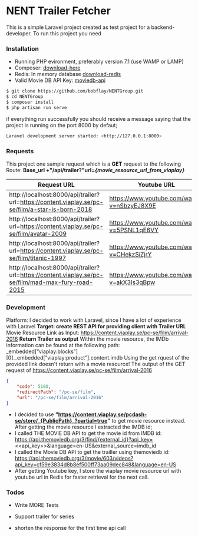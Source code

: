 # NENT Trailer Fetcher

This is a simple Laravel project created as  test project for a backend-developer.
To run this project you need
### Installation
  - Running PHP evironment, preferably version 7.1 (use WAMP or LAMP)
  - Composer: [download-here]
  - Redis: In memory database [download-redis]
  - Valid Movie DB API Key: [moviedb-api]

```sh
$ git clone https://github.com/bobflay/NENTGroup.git
$ cd NENTGroup
$ composer install
$ php artisan run serve
```
if everything run successfully you should receive a message saying that the project is running on the port 8000 by defaut;

```sh
Laravel development server started: <http://127.0.0.1:8000>
```
### Requests
This project one sample request which is a **GET** request to the following Route: **Base_url +"/api/trailer?"url=_{movie_resource_url_from_viaplay}_**

| Request URL | Youtube URL |
| ------ | ------ |
| http://localhost:8000/api/trailer?url=https://content.viaplay.se/pc-se/film/a-star-is-born-2018| https://www.youtube.com/watch?v=nSbzyEJ8X9E|
| http://localhost:8000/api/trailer?url=https://content.viaplay.se/pc-se/film/avatar-2009| https://www.youtube.com/watch?v=5PSNL1qE6VY |
| http://localhost:8000/api/trailer?url=https://content.viaplay.se/pc-se/film/titanic-1997 | https://www.youtube.com/watch?v=CHekzSiZjrY |
| http://localhost:8000/api/trailer?url=https://content.viaplay.se/pc-se/film/mad-max-fury-road-2015| https://www.youtube.com/watch?v=akX3Is3qBpw |


### Development
Platform: I decided to work with Laravel, since I have a lot of experience with Laravel
**Target: create REST API for providing client with Trailer URL**
Movie Resource Link as Input: https://content.viaplay.se/pc-se/film/arrival-2016 
**Return Trailer as output**
Within the movie resource, the IMDb information can be found at the following path:
_embedded[“viaplay:blocks”][0]._embedded[“viaplay:product”].content.imdb
Using the get rquest of the provided link doesn't return  with a movie resource!
The output of the GET request of  https://content.viaplay.se/pc-se/film/arrival-2016
```json
{
    "code": 5100,
    "redirectPath": "/pc-se/film",
    "url": "/pc-se/film/arrival-2016"
}
```
- I decided to use **"https://content.viaplay.se/pcdash-se/store/_{PublicPath}_?partial=true"** to get movie resource instead.
After getting the movie resource I extracted the IMDB id;
- I called THE MOVIE DB API to get the movie id from IMDB id:
https://api.themoviedb.org/3/find/{external_id}?api_key=<<api_key>>&language=en-US&external_source=imdb_id
- I called the Movie DB API to get the trailler using themoviedb id:
https://api.themoviedb.org/3/movie/603/videos?api_key=cf59e3834d8b8ef500ff73aa09dec848&language=en-US
- After getting Youtube key, I store the viaplay movie resource url with youtube url in Redis for faster retrieval for the next call.

### Todos

 - Write MORE Tests
 - Support trailer for series
 - shorten the response for the first time api call



   [download-redis]: <https://redis.io/download>
   [moviedb-api]: <https://www.themoviedb.org/documentation/api>
   [download-here]: <https://getcomposer.org/download/>

